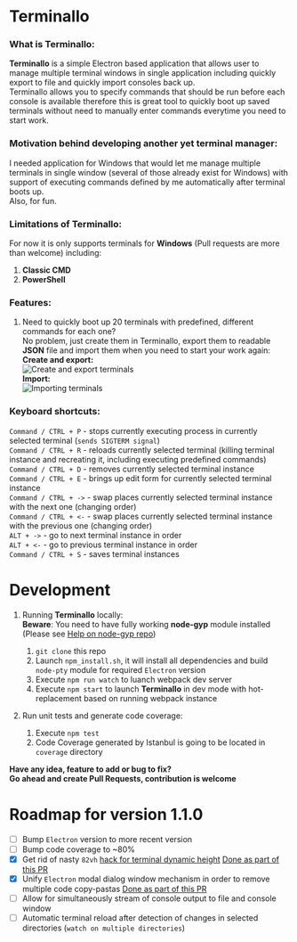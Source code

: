 # Terminallo

### What is Terminallo:

**Terminallo** is a simple Electron based application that allows user to manage multiple terminal windows in single application including quickly export to file and quickly import consoles back up.  
Terminallo allows you to specify commands that should be run before each console is available therefore this is great tool to quickly boot up saved terminals without need to manually enter commands everytime you need to start work.

### Motivation behind developing another yet terminal manager:

I needed application for Windows that would let me manage multiple terminals in single window (several of those already exist for Windows) with support of executing commands defined by me automatically after terminal boots up.  
Also, for fun.

### Limitations of Terminallo:

For now it is only supports terminals for **Windows** (Pull requests are more than welcome) including:

1.  **Classic CMD**
2.  **PowerShell**

### Features:

1.  Need to quickly boot up 20 terminals with predefined, different commands for each one?  
    No problem, just create them in Terminallo, export them to readable **JSON** file and import them when you need to start your work again:  
     **Create and export:**  
     ![Create and export terminals](https://media.giphy.com/media/3M8bF6DMTv74NtuH92/giphy.gif)  
     **Import:**  
     ![Importing terminals](https://media.giphy.com/media/biKaxo5y9utw3MOGN4/giphy.gif)

### Keyboard shortcuts:

`Command / CTRL + P` - stops currently executing process in currently selected terminal (`sends SIGTERM signal`)  
`Command / CTRL + R` - reloads currently selected terminal (killing terminal instance and recreating it, including executing predefined commands)  
`Command / CTRL + D` - removes currently selected terminal instance  
`Command / CTRL + E` - brings up edit form for currently selected terminal instance  
`Command / CTRL + ->` - swap places currently selected terminal instance with the next one (changing order)  
`Command / CTRL + <-` - swap places currently selected terminal instance with the previous one (changing order)  
`ALT + ->` - go to next terminal instance in order  
`ALT + <-` - go to previous terminal instance in order  
`Command / CTRL + S` - saves terminal instances

# Development

1.  Running **Terminallo** locally:  
    **Beware**: You need to have fully working **node-gyp** module installed (Please see [Help on node-gyp repo](https://github.com/nodejs/node-gyp))

    1.  `git clone` this repo
    2.  Launch `npm_install.sh`, it will install all dependencies and build `node-pty` module for required `Electron` version
    3.  Execute `npm run watch` to luanch webpack dev server
    4.  Execute `npm start` to launch **Terminallo** in dev mode with hot-replacement based on running webpack instance

2.  Run unit tests and generate code coverage:
    1.  Execute `npm test`
    2.  Code Coverage generated by Istanbul is going to be located in `coverage` directory

**Have any idea, feature to add or bug to fix?  
Go ahead and create Pull Requests, contribution is welcome**

# Roadmap for version 1.1.0

- [ ] Bump `Electron` version to more recent version
- [ ] Bump code coverage to ~80%
- [x] Get rid of nasty `82vh` [hack for terminal dynamic height](https://github.com/darekg11/Terminallo/blob/master/src/app/components/Terminal/Terminal.css#L127) [Done as part of this PR](https://github.com/darekg11/Terminallo/pull/27)
- [x] Unify `Electron` modal dialog window mechanism in order to remove multiple code copy-pastas [Done as part of this PR](https://github.com/darekg11/Terminallo/pull/26)
- [ ] Allow for simultaneously stream of console output to file and console window
- [ ] Automatic terminal reload after detection of changes in selected directories (`watch on multiple directories`)
